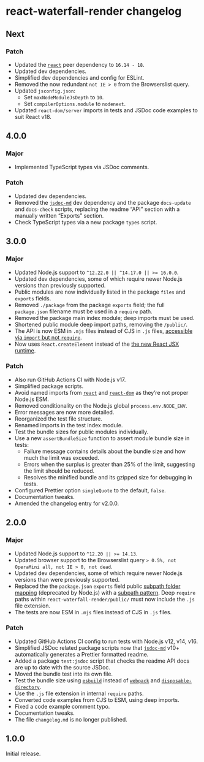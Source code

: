 # react-waterfall-render changelog

## Next

### Patch

- Updated the [`react`](https://npm.im/react) peer dependency to `16.14 - 18`.
- Updated dev dependencies.
- Simplified dev dependencies and config for ESLint.
- Removed the now redundant `not IE > 0` from the Browserslist query.
- Updated `jsconfig.json`:
  - Set `maxNodeModuleJsDepth` to `10`.
  - Set `compilerOptions.module` to `nodenext`.
- Updated `react-dom/server` imports in tests and JSDoc code examples to suit React v18.

## 4.0.0

### Major

- Implemented TypeScript types via JSDoc comments.

### Patch

- Updated dev dependencies.
- Removed the [`jsdoc-md`](https://npm.im/jsdoc-md) dev dependency and the package `docs-update` and `docs-check` scripts, replacing the readme “API” section with a manually written “Exports” section.
- Check TypeScript types via a new package `types` script.

## 3.0.0

### Major

- Updated Node.js support to `^12.22.0 || ^14.17.0 || >= 16.0.0`.
- Updated dev dependencies, some of which require newer Node.js versions than previously supported.
- Public modules are now individually listed in the package `files` and `exports` fields.
- Removed `./package` from the package `exports` field; the full `package.json` filename must be used in a `require` path.
- Removed the package main index module; deep imports must be used.
- Shortened public module deep import paths, removing the `/public/`.
- The API is now ESM in `.mjs` files instead of CJS in `.js` files, [accessible via `import` but not `require`](https://nodejs.org/dist/latest/docs/api/esm.html#require).
- Now uses `React.createElement` instead of the [the new React JSX runtime](https://reactjs.org/blog/2020/09/22/introducing-the-new-jsx-transform.html).

### Patch

- Also run GitHub Actions CI with Node.js v17.
- Simplified package scripts.
- Avoid named imports from [`react`](https://npm.im/react) and [`react-dom`](https://npm.im/react-dom) as they’re not proper Node.js ESM.
- Removed conditionality on the Node.js global `process.env.NODE_ENV`.
- Error messages are now more detailed.
- Reorganized the test file structure.
- Renamed imports in the test index module.
- Test the bundle sizes for public modules individually.
- Use a new `assertBundleSize` function to assert module bundle size in tests:
  - Failure message contains details about the bundle size and how much the limit was exceeded.
  - Errors when the surplus is greater than 25% of the limit, suggesting the limit should be reduced.
  - Resolves the minified bundle and its gzipped size for debugging in tests.
- Configured Prettier option `singleQuote` to the default, `false`.
- Documentation tweaks.
- Amended the changelog entry for v2.0.0.

## 2.0.0

### Major

- Updated Node.js support to `^12.20 || >= 14.13`.
- Updated browser support to the Browserslist query `> 0.5%, not OperaMini all, not IE > 0, not dead`.
- Updated dev dependencies, some of which require newer Node.js versions than were previously supported.
- Replaced the the `package.json` `exports` field public [subpath folder mapping](https://nodejs.org/api/packages.html#packages_subpath_folder_mappings) (deprecated by Node.js) with a [subpath pattern](https://nodejs.org/api/packages.html#packages_subpath_patterns). Deep `require` paths within `react-waterfall-render/public/` must now include the `.js` file extension.
- The tests are now ESM in `.mjs` files instead of CJS in `.js` files.

### Patch

- Updated GitHub Actions CI config to run tests with Node.js v12, v14, v16.
- Simplified JSDoc related package scripts now that [`jsdoc-md`](https://npm.im/jsdoc-md) v10+ automatically generates a Prettier formatted readme.
- Added a package `test:jsdoc` script that checks the readme API docs are up to date with the source JSDoc.
- Moved the bundle test into its own file.
- Test the bundle size using [`esbuild`](https://npm.im/esbuild) instead of [`webpack`](https://npm.im/webpack) and [`disposable-directory`](https://npm.im/disposable-directory).
- Use the `.js` file extension in internal `require` paths.
- Converted code examples from CJS to ESM, using deep imports.
- Fixed a code example comment typo.
- Documentation tweaks.
- The file `changelog.md` is no longer published.

## 1.0.0

Initial release.
